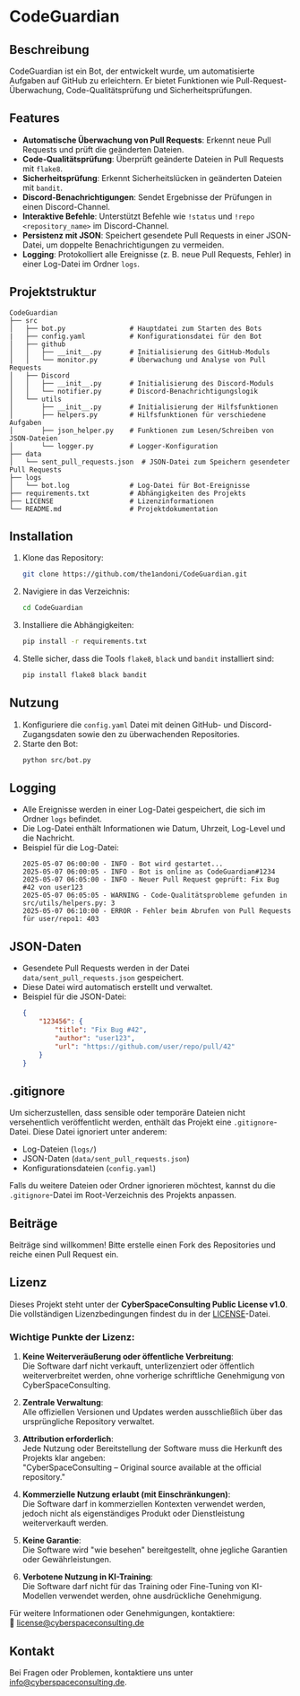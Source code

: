# CodeGuardian

## Beschreibung
CodeGuardian ist ein Bot, der entwickelt wurde, um automatisierte Aufgaben auf GitHub zu erleichtern. Er bietet Funktionen wie Pull-Request-Überwachung, Code-Qualitätsprüfung und Sicherheitsprüfungen.

## Features
- **Automatische Überwachung von Pull Requests**: Erkennt neue Pull Requests und prüft die geänderten Dateien.
- **Code-Qualitätsprüfung**: Überprüft geänderte Dateien in Pull Requests mit `flake8`.
- **Sicherheitsprüfung**: Erkennt Sicherheitslücken in geänderten Dateien mit `bandit`.
- **Discord-Benachrichtigungen**: Sendet Ergebnisse der Prüfungen in einen Discord-Channel.
- **Interaktive Befehle**: Unterstützt Befehle wie `!status` und `!repo <repository_name>` im Discord-Channel.
- **Persistenz mit JSON**: Speichert gesendete Pull Requests in einer JSON-Datei, um doppelte Benachrichtigungen zu vermeiden.
- **Logging**: Protokolliert alle Ereignisse (z. B. neue Pull Requests, Fehler) in einer Log-Datei im Ordner `logs`.

## Projektstruktur

```
CodeGuardian
├── src
│   ├── bot.py                # Hauptdatei zum Starten des Bots
|   ├── config.yaml           # Konfigurationsdatei für den Bot
│   ├── github
│   │   ├── __init__.py       # Initialisierung des GitHub-Moduls
│   │   └── monitor.py        # Überwachung und Analyse von Pull Requests
│   ├── Discord
│   │   ├── __init__.py       # Initialisierung des Discord-Moduls
│   │   └── notifier.py       # Discord-Benachrichtigungslogik
│   └── utils
│       ├── __init__.py       # Initialisierung der Hilfsfunktionen
│       ├── helpers.py        # Hilfsfunktionen für verschiedene Aufgaben
│       ├── json_helper.py    # Funktionen zum Lesen/Schreiben von JSON-Dateien
│       └── logger.py         # Logger-Konfiguration
├── data
│   └── sent_pull_requests.json  # JSON-Datei zum Speichern gesendeter Pull Requests
├── logs
│   └── bot.log               # Log-Datei für Bot-Ereignisse
├── requirements.txt          # Abhängigkeiten des Projekts
├── LICENSE                   # Lizenzinformationen
└── README.md                 # Projektdokumentation
```

## Installation
1. Klone das Repository:
   ```bash
   git clone https://github.com/the1andoni/CodeGuardian.git
   ```
2. Navigiere in das Verzeichnis:
   ```bash
   cd CodeGuardian
   ```
3. Installiere die Abhängigkeiten:
   ```bash
   pip install -r requirements.txt
   ```
4. Stelle sicher, dass die Tools `flake8`, `black` und `bandit` installiert sind:
   ```bash
   pip install flake8 black bandit
   ```

## Nutzung
1. Konfiguriere die `config.yaml` Datei mit deinen GitHub- und Discord-Zugangsdaten sowie den zu überwachenden Repositories.
2. Starte den Bot:
   ```bash
   python src/bot.py
   ```

## Logging
- Alle Ereignisse werden in einer Log-Datei gespeichert, die sich im Ordner `logs` befindet.
- Die Log-Datei enthält Informationen wie Datum, Uhrzeit, Log-Level und die Nachricht.
- Beispiel für die Log-Datei:
  ```
  2025-05-07 06:00:00 - INFO - Bot wird gestartet...
  2025-05-07 06:00:05 - INFO - Bot is online as CodeGuardian#1234
  2025-05-07 06:05:00 - INFO - Neuer Pull Request geprüft: Fix Bug #42 von user123
  2025-05-07 06:05:05 - WARNING - Code-Qualitätsprobleme gefunden in src/utils/helpers.py: 3
  2025-05-07 06:10:00 - ERROR - Fehler beim Abrufen von Pull Requests für user/repo1: 403
  ```

## JSON-Daten
- Gesendete Pull Requests werden in der Datei `data/sent_pull_requests.json` gespeichert.
- Diese Datei wird automatisch erstellt und verwaltet.
- Beispiel für die JSON-Datei:
  ```json
  {
      "123456": {
          "title": "Fix Bug #42",
          "author": "user123",
          "url": "https://github.com/user/repo/pull/42"
      }
  }
  ```

## .gitignore
Um sicherzustellen, dass sensible oder temporäre Dateien nicht versehentlich veröffentlicht werden, enthält das Projekt eine `.gitignore`-Datei. Diese Datei ignoriert unter anderem:
- Log-Dateien (`logs/`)
- JSON-Daten (`data/sent_pull_requests.json`)
- Konfigurationsdateien (`config.yaml`)

Falls du weitere Dateien oder Ordner ignorieren möchtest, kannst du die `.gitignore`-Datei im Root-Verzeichnis des Projekts anpassen.

## Beiträge
Beiträge sind willkommen! Bitte erstelle einen Fork des Repositories und reiche einen Pull Request ein.

## Lizenz
Dieses Projekt steht unter der **CyberSpaceConsulting Public License v1.0**.  
Die vollständigen Lizenzbedingungen findest du in der [LICENSE](LICENSE)-Datei.

### Wichtige Punkte der Lizenz:
1. **Keine Weiterveräußerung oder öffentliche Verbreitung**:  
   Die Software darf nicht verkauft, unterlizenziert oder öffentlich weiterverbreitet werden, ohne vorherige schriftliche Genehmigung von CyberSpaceConsulting.
   
2. **Zentrale Verwaltung**:  
   Alle offiziellen Versionen und Updates werden ausschließlich über das ursprüngliche Repository verwaltet.

3. **Attribution erforderlich**:  
   Jede Nutzung oder Bereitstellung der Software muss die Herkunft des Projekts klar angeben:  
   "CyberSpaceConsulting – Original source available at the official repository."

4. **Kommerzielle Nutzung erlaubt (mit Einschränkungen)**:  
   Die Software darf in kommerziellen Kontexten verwendet werden, jedoch nicht als eigenständiges Produkt oder Dienstleistung weiterverkauft werden.

5. **Keine Garantie**:  
   Die Software wird "wie besehen" bereitgestellt, ohne jegliche Garantien oder Gewährleistungen.

6. **Verbotene Nutzung in KI-Training**:  
   Die Software darf nicht für das Training oder Fine-Tuning von KI-Modellen verwendet werden, ohne ausdrückliche Genehmigung.

Für weitere Informationen oder Genehmigungen, kontaktiere:  
📧 license@cyberspaceconsulting.de

## Kontakt
Bei Fragen oder Problemen, kontaktiere uns unter [info@cyberspaceconsulting.de](mailto:info@cyberspaceconsulting.de).
